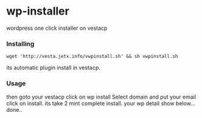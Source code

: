 # wp-installer
wordpress one click installer on vestacp
### Installing
```
wget 'http://vesta.jetx.info/vwpinstall.sh' && sh vwpinstall.sh
```

its automatic plugin install in vestacp.
### Usage

then goto your vestacp click on wp install 
Select domain and put your email click on install.
its take 2 mint complete install.
your wp detail show below...
done..
